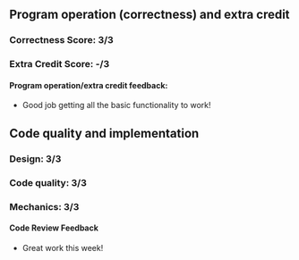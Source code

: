 ## Program operation (correctness) and extra credit

### Correctness Score: 3/3

### Extra Credit Score: -/3

#### Program operation/extra credit feedback:

- Good job getting all the basic functionality to work!

## Code quality and implementation

### Design: 3/3

### Code quality: 3/3

### Mechanics: 3/3

#### Code Review Feedback

- Great work this week!

